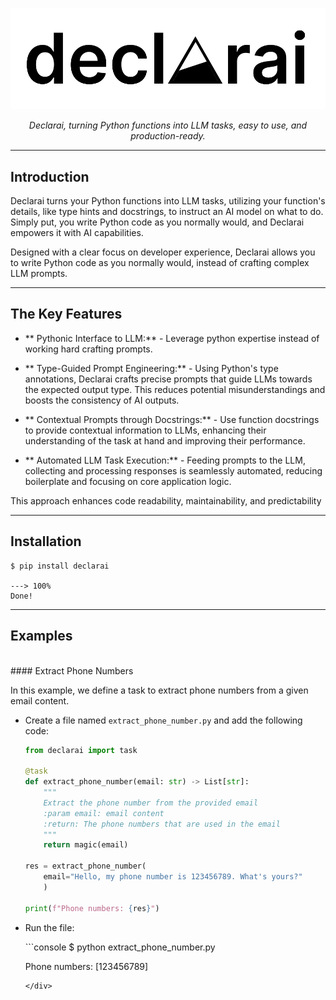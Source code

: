 <p align="center">
  <a href="https://localhost:8000"><img src="./img/Logo-declarai.svg" alt="FastAPI"></a>
</p>
<p align="center">
    <em>Declarai, turning Python functions into LLM tasks, easy to use, and production-ready.</em>
</p>

---

## Introduction

Declarai turns your Python functions into LLM tasks, utilizing your function's details, like type hints and docstrings,
to instruct an AI model on what to do. Simply put, you write Python code as you normally would, and Declarai empowers it
with AI capabilities.

Designed with a clear focus on developer experience, Declarai allows you to write Python code as you normally would,
instead of crafting complex LLM prompts.

---

## The Key Features

- ** Pythonic Interface to LLM:** - Leverage python expertise instead of working hard crafting prompts.

- ** Type-Guided Prompt Engineering:** - Using Python's type annotations, Declarai crafts precise prompts that guide
  LLMs towards the expected output type. This reduces potential misunderstandings and boosts the consistency of AI
  outputs.

- ** Contextual Prompts through Docstrings:** - Use function docstrings to provide contextual information to LLMs,
  enhancing their understanding of the task at hand and improving their performance.

- ** Automated LLM Task Execution:** - Feeding prompts to the LLM, collecting and processing responses is seamlessly
  automated, reducing boilerplate and focusing on core application logic.

This approach enhances code readability, maintainability, and predictability

---

## Installation

<div class="termy">

```console
$ pip install declarai

---> 100%
Done!
```

</div>


---

## Examples

<br>
#### Extract Phone Numbers

In this example, we define a task to extract phone numbers from a given email content.

* Create a file named `extract_phone_number.py` and add the following code:

    ```Python
    from declarai import task
    
    @task
    def extract_phone_number(email: str) -> List[str]:
        """
        Extract the phone number from the provided email
        :param email: email content
        :return: The phone numbers that are used in the email
        """
        return magic(email)
    
    res = extract_phone_number(
        email="Hello, my phone number is 123456789. What's yours?"
        )
    
    print(f"Phone numbers: {res}")
    ```
* Run the file:

    <div class="termy">
    ```console
    $ python extract_phone_number.py

  Phone numbers: [123456789]
    ```
    </div>





